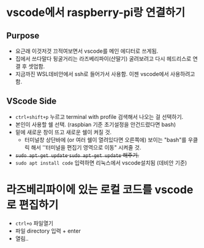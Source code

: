 # vscode에서 raspberry-pi랑 연결하기
## Purpose
- 요근래 이것저것 끄적여보면서 vscode를 메인 에디터로 쓰게됨.
- 집에서 쓰다말다 뒹굴거리는 라즈베리파이(산딸기) 굴려보려고 다시 헤드리스로 연결 후 셋업함.
- 지금까진 WSL데비안에서 ssh로 들어가서 사용함. 이젠 vscode에서 사용하려고 함. 

## VScode Side
- `ctrl+shift+p` 누르고 terminal with profile 검색해서 나오는 걸 선택하기. 
- 본인이 사용할 쉘 선택. (raspbian 기준 초기설정을 안건드렸다면 bash)
- 밑에 새로운 창이 뜨고 새로운 쉘이 켜질 것. 
	- 터미널창 상단바에 (or 여러 쉘이 열려있다면 오른쪽에) 보이는 "bash"를 우클릭 해서 ''터미널을 편집기 영역으로 이동" 시켜줄 것.
- ~~`sudo apt-get update` `sudo apt-get update` 해주기.~~
- `sudo apt install code` 입력하면 리눅스에서 vscode설치됨 (데비안 기준)


# 라즈베리파이에 있는 로컬 코드를 vscode로 편집하기
- `ctrl+o` 파일열기
- 파일 directory 입력 + enter
- 열림..